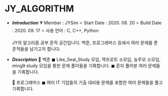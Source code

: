 # JY_ALGORITHM

- ***Introduction***
    💗 Member : JYSim
    ⭐ Start Date : 2020. 08. 20
    ⭐ Build Date : 2020. 09. 17
    ⭐ 사용 언어 : C, C++, Python
    
    JY의 알고리즘 공부 흔적 공간입니다.
    백준, 프로그래머스 등에서 여러 문제를 푼 흔적들을 남기고자 합니다.
    
    
- ***Description***
    🐋 백준
        ◼ Like_Seal_Study 모임, 잭프로트 소모임, 농주모 소모임, ming9 study 모임을 통한 문제 풀이들을 기록합니다.
        ◼ 혼자 풀어본 여러 문제들을 기록합니다.
          
    🐋 프로그래머스
        ◼ 여러 IT 기업들의 기출 대비용 문제를 포함한 여러 문제들을 풀고 기록합니다.
      
